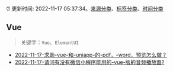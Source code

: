 :alarm_clock: 更新时间: 2022-11-17 05:37:34。[来源分类](../README.md)、[标签分类](../TAGS.md)、[时间分类](../TIMELINE.md)

## Vue


> 关键字：`Vue`、`ElementUI`



- [2022-11-17-求助-vue-和-uniapp-的-pdf，-word，预览怎么做？](https://www.v2ex.com/t/895897) 
- [2022-11-17-请问有没有微信小程序能用的-vue-版的音频播放器?](https://www.v2ex.com/t/895878) 